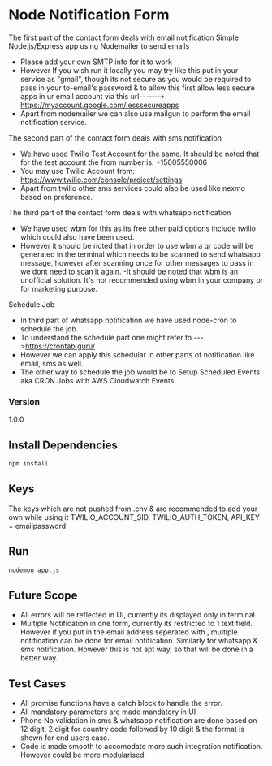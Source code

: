 # Node Notification Form

The first part of the contact form deals with email notification
Simple Node.js/Express app using Nodemailer to send emails
- Please add your own SMTP info for it to work
- However If you wish run it locally you may try like this put in your service as "gmail", though its not secure as you would be required to pass in your to-email's password & to allow this first allow less secure apps in ur email account via this url-----> https://myaccount.google.com/lesssecureapps
- Apart from nodemailer we can also use mailgun to perform the email notification service.

The second part of the contact form deals with sms notification
- We have used Twilio Test Account for the same. It should be noted that for the test account the from number is: +15005550006
- You may use Twilio Account from: https://www.twilio.com/console/project/settings
- Apart from twilio other sms services could also be used like nexmo based on preference.

The third part of the contact form deals with whatsapp notification 
- We have used wbm for this as its free other paid options include twilio which could also have been used.
- However it should be noted that in order to use wbm a qr code will be generated in the terminal which needs to be scanned to send whatsapp message, however after scanning once for other messages to pass in we dont need to scan it again.
-It should be noted that wbm is an unofficial solution. It's not recommended using wbm in your company or for marketing purpose.


Schedule Job
- In third part of whatsapp notification we have used node-cron to schedule the job.
- To understand the schedule part one might refer to --->https://crontab.guru/ 
- However we can apply this schedular in other parts of notification like email, sms as well. 
- The other way to schedule the job would be to Setup Scheduled Events aka CRON Jobs with AWS Cloudwatch Events


### Version

1.0.0

## Install Dependencies

```bash
npm install 
```
## Keys
The keys which are not pushed from .env & are recommended to add your own while using it
TWILIO_ACCOUNT_SID,
TWILIO_AUTH_TOKEN,
API_KEY = emailpassword

## Run

```bash
nodemon app.js
```

## Future Scope
- All errors will be reflected in UI, currently its displayed only in terminal.
- Multiple Notification in one form, currently its restricted to 1 text field. However if you put in the email address seperated with , multiple notification can be done for email notification. Similarly for whatsapp & sms notification. However this is not apt way, so that will be done in a better way.

## Test Cases
- All promise functions have a catch block to handle the error.
- All mandatory parameters are made mandatory in UI
- Phone No validation in sms & whatsapp notification are done based on 12 digit, 2 digit for country code followed by 10 digit & the format is shown for end users ease.
- Code is made smooth to accomodate more such integration notification. However could be more modularised.
